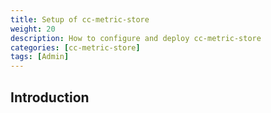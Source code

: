 ```yaml
---
title: Setup of cc-metric-store
weight: 20
description: How to configure and deploy cc-metric-store
categories: [cc-metric-store]
tags: [Admin]
---
```


## Introduction
